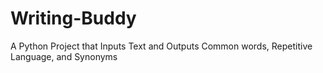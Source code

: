 # Writing-Buddy
A Python Project that Inputs Text and Outputs Common words, Repetitive Language, and Synonyms
